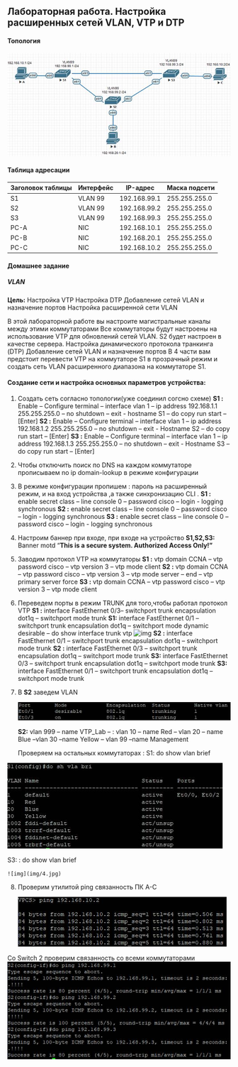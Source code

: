 ## Лабораторная работа. Настройка расширенных сетей VLAN, VTP и DTP

#### Топология

![img](img/1.jpg)

#### Таблица адресации

| Заголовок таблицы | Интерфейс | IP-адрес     | Маска подсети |
| ----------------- | --------- | ------------ | ------------- |
| S1                | VLAN 99   | 192.168.99.1 | 255.255.255.0 |
| S2                | VLAN 99   | 192.168.99.2 | 255.255.255.0 |
| S3                | VLAN 99   | 192.168.99.3 | 255.255.255.0 |
| PC-A              | NIC       | 192.168.10.1 | 255.255.255.0 |
| PC-B              | NIC       | 192.168.20.1 | 255.255.255.0 |
| PC-C              | NIC       | 192.168.10.2 | 255.255.255.0 |

 

#### **Домашнее задание**

##### VLAN

**Цель:** Настройка VTP Настройка DTP Добавление сетей VLAN и назначение портов Настройка расширенной сети VLAN 

В этой лабораторной работе вы настроите магистральные каналы между этими коммутаторами
 Все коммутаторы будут настроены на использование VTP для обновлений сетей VLAN. S2 будет настроен в качестве сервера. 
 Настройка динамического протокола транкинга (DTP)
 Добавление сетей VLAN и назначение портов
 В 4 части вам предстоит перевести VTP на коммутаторе S1 в прозрачный режим и создать сеть VLAN расширенного диапазона на коммутаторе S1.

#### Создание сети и настройка основных параметров устройства:

1.  Создать сеть согласно топологии(уже соединил согсно схеме) **S1 :** Enable – Configure terminal – interface vlan 1 – ip address 192.168.1.1 255.255.255.0 – no shutdown – exit - hostname S1 – do copy run start – [Enter] 
    **S2 :** Enable – Configure terminal – interface vlan 1 – ip address 192.168.1.2 255.255.255.0 – no shutdown – exit -  Hostname S2 – do copy run start – [Enter]
    **S3 :** Enable – Configure terminal – interface vlan 1 – ip address 192.168.1.3 255.255.255.0 – no shutdown – exit - Hostname S3 – do copy run start – [Enter]

2.  Чтобы отключить поиск по DNS на каждом коммутаторе прописываем
    no ip domain-lookup в режиме конфигурации

3.  В режиме конфигурации пропишем : пароль на расширенный режим, и на вход устройства ,а также синхронизацию CLI . 
    **S1 :** enable secret class – line console 0 – password cisco – login - logging synchronous
     **S2 :** enable secret class – line console 0 – password cisco – login - logging synchronous 
     **S3 :** enable secret class – line console 0 – password cisco – login - logging synchronous

4.  Настроим баннер при входе, при входе на устройство 
    **S1,S2,S3:** Banner motd “**This is a secure system. Authorized Access Only!”**

5.  Заводим протокол VTP на коммутаторы
    **S1 :** vtp domain CCNA – vtp password cisco – vtp version 3 – vtp mode client 
    **S2 :** vtp domain CCNA – vtp password cisco – vtp version 3 – vtp mode server – end – vtp primary server force
    **S3 :** vtp domain CCNA – vtp password cisco – vtp version 3 – vtp mode client

6.  Переведем порты в режим TRUNK для того,чтобы работал протокол VTP
    **S1 :** interface  FastEthernet 0/3– switchport trunk encapsulation dot1q – switchport mode trunk
    **S1:** interface FastEthernet 0/1 – switchport trunk encapsulation dot1q – switchport mode dynamic desirable – do show interface trunk vtp
    ![img](C:\Users\Admin\Documents\GitHub\OTUS_Network\VLAN\img\2.jpg)
    **S2 :** interface FastEthernet 0/1 – switchport trunk encapsulation dot1q – switchport mode trunk
    **S2 :** interface FastEthernet 0/3 – switchport trunk encapsulation dot1q – switchport mode trunk
    **S3:** interface FastEthernet 0/3 – switchport trunk encapsulation dot1q – switchport mode trunk
    **S3:** interface FastEthernet 0/1 – switchport trunk encapsulation dot1q – switchport mode trunk

7.  В **S2** заведем VLAN


     ![img](img/2.jpg)


    **S2:** vlan 999 – name VTP_Lab – : vlan 10 – name Red – vlan 20 – name Blue –vlan 30 –name Yellow – vlan 99 –name Management  
    
    Проверяем на остальных коммутаторах :
    S1: do show vlan brief

   ![img](img/3.jpg) 

   S3: : do show vlan brief

    ![img](img/4.jpg)

8. Проверим утилитой  ping  связанность ПК A-C

   

   ![img](img/5.jpg)

   

 Со  Switch 2 проверим связанность со всеми коммутаторами
 ![img](img/6.jpg)





